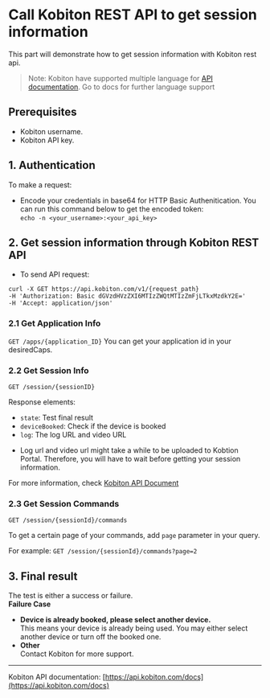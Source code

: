 # Call Kobiton REST API to get session information
This part will demonstrate how to get session information with Kobiton rest api. 
>Note: Kobiton have supported multiple language for [API documentation](add_api_doc_url). Go to docs for further language support

## Prerequisites
- Kobiton username.
- Kobiton API key.

## 1. Authentication
To make a request:
- Encode your credentials in base64 for HTTP Basic Authenitication. You can run this command below to get the encoded token:  
`echo -n <your_username>:<your_api_key>`


## 2. Get session information through Kobiton REST API
- To send API request:
~~~
curl -X GET https://api.kobiton.com/v1/{request_path}
-H 'Authorization: Basic dGVzdHVzZXI6MTIzZWQtMTIzZmFjLTkxMzdkY2E='
-H 'Accept: application/json'
~~~

### 2.1 Get Application Info
`GET /apps/{application_ID}`
You can get your application id in your desiredCaps.

### 2.2 Get Session Info
`GET /session/{sessionID}`

Response elements:
- `state`: Test final result
- `deviceBooked`: Check if the device is booked
- `log`: The log URL and video URL  
* Log url and video url might take a while to be uploaded to Kobtion Portal. Therefore, you will have to wait before getting your session information.

For more information, check [Kobiton API Document](https://api.kobiton.com/docs/?javascript--nodejs#get-a-session)  

### 2.3 Get Session Commands
`GET /session/{sessionId}/commands`

To get a certain page of your commands, add `page` parameter in your query.  
  
For example:
`GET /session/{sessionId}/commands?page=2`

## 3. Final result
The test is either a success or failure.  
**Failure Case**  
* **Device is already booked, please select another device.**  
This means your device is already being used. You may either select another device or turn off the booked one.  
* **Other**  
Contact Kobiton for more support.

-----
Kobiton API documentation: [https://api.kobiton.com/docs](https://api.kobiton.com/docs)



